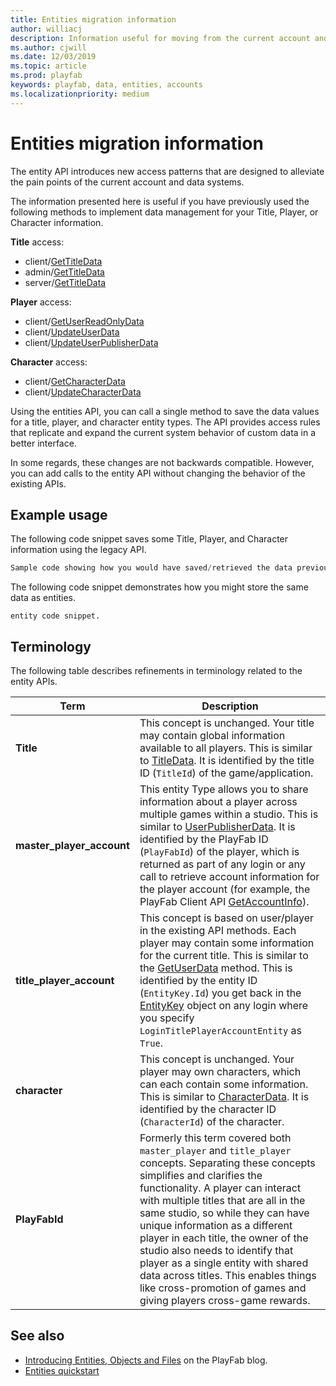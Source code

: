 ```yaml
---
title: Entities migration information
author: williacj 
description: Information useful for moving from the current account and data systems to PlayFab entities.
ms.author: cjwill
ms.date: 12/03/2019
ms.topic: article
ms.prod: playfab
keywords: playfab, data, entities, accounts
ms.localizationpriority: medium
---
```


# Entities migration information

The entity API introduces new access patterns that are designed to alleviate the pain points of the current account and data systems.

The information presented here is useful if you have previously used the following methods to implement data management for your Title, Player, or Character information.

**Title** access:

- client/[GetTitleData](xref:titleid.playfabapi.com.client.title-widedatamanagement.gettitledata)
- admin/[GetTitleData](xref:titleid.playfabapi.com.admin.title-widedatamanagement.gettitledata)
- server/[GetTitleData](xref:titleid.playfabapi.com.server.title-widedatamanagement.gettitledata)

**Player** access:

- client/[GetUserReadOnlyData](xref:titleid.playfabapi.com.client.playerdatamanagement.getuserreadonlydata)
- client/[UpdateUserData](xref:titleid.playfabapi.com.client.playerdatamanagement.updateuserdata)
- client/[UpdateUserPublisherData](xref:titleid.playfabapi.com.client.playerdatamanagement.updateuserpublisherdata)

**Character** access:

- client/[GetCharacterData](xref:titleid.playfabapi.com.client.characterdata.getcharacterdata)
- client/[UpdateCharacterData](xref:titleid.playfabapi.com.client.characterdata.updatecharacterdata)

Using the entities API, you can call a single method to save the data values for a title, player, and character entity types. The API provides access rules that replicate and expand the current system behavior of custom data in a better interface.

In some regards, these changes are not backwards compatible. However, you can add calls to the entity API without changing the behavior of the existing APIs.

## Example usage

The following code snippet saves some Title, Player, and Character information using the legacy API. 

```csharp
Sample code showing how you would have saved/retrieved the data previously
```

The following code snippet demonstrates how you might store the same data as entities.

```charp
entity code snippet.
```

## Terminology

The following table describes refinements in terminology related to the entity APIs.

| Term  | Description  |
|---|---|
| **Title**  | This concept is unchanged. Your title may contain global information available to all players. This is similar to [TitleData](xref:titleid.playfabapi.com.client.title-widedatamanagement.gettitledata). It is identified by the title ID (`TitleId`) of the game/application.  |
| **master_player_account**  | This entity Type allows you to share information about a player across multiple games within a studio. This is similar to [UserPublisherData](xref:titleid.playfabapi.com.client.playerdatamanagement.getuserpublisherdata). It is identified by the PlayFab ID (`PlayFabId`) of the player, which is returned as part of any login or any call to retrieve account information for the player account (for example, the PlayFab Client API [GetAccountInfo](xref:titleid.playfabapi.com.client.accountmanagement.getaccountinfo)).  |
| **title_player_account**  | This concept is based on user/player in the existing API methods. Each player may contain some information for the current title. This is similar to the [GetUserData](xref:titleid.playfabapi.com.client.playerdatamanagement.getuserdata) method. This is identified by the entity ID (`EntityKey.Id`) you get back in the [EntityKey](xref:titleid.playfabapi.com.authentication.authentication.getentitytoken#entitykey) object on any login where you specify `LoginTitlePlayerAccountEntity` as `True`.  |
| **character**  |  This concept is unchanged. Your player may own characters, which can each contain some information. This is similar to [CharacterData](xref:titleid.playfabapi.com.client.characterdata.getcharacterdata). It is identified by the character ID (`CharacterId`) of the character. |
| **PlayFabId** | Formerly this term covered both `master_player` and `title_player` concepts. Separating these concepts simplifies and clarifies the functionality. A player can interact with multiple titles that are all in the same studio, so while they can have unique information as a different player in each title, the owner of the studio also needs to identify that player as a single entity with shared data across titles. This enables things like cross-promotion of games and giving players cross-game rewards.|

## See also

- [Introducing Entities, Objects and Files](https://blog.playfab.com/blog/introducing-entities-objects-and-files) on the PlayFab blog.
- [Entities quickstart](quickstart.md)
